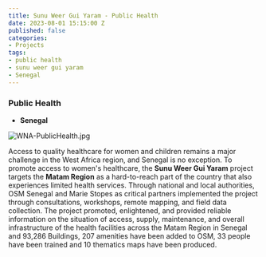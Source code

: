 ```yaml
---
title: Sunu Weer Gui Yaram - Public Health
date: 2023-08-01 15:15:00 Z
published: false
categories:
- Projects
tags:
- public health
- sunu weer gui yaram
- Senegal
---
```


### Public Health

* **Senegal**

![WNA-PublicHealth.jpg](/uploads/WNA-PublicHealth.jpg)

Access to quality healthcare for women and children remains a major challenge in the West Africa region, and Senegal is no exception. To promote access to women's healthcare, the **Sunu Weer Gui Yaram** project targets the **Matam Region** as a hard-to-reach part of the country that also experiences limited health services. Through national and local authorities, OSM Senegal and Marie Stopes as critical partners implemented the project through consultations, workshops, remote mapping, and field data collection.  The project promoted, enlightened, and provided reliable information on the situation of access, supply, maintenance, and overall infrastructure of the health facilities across the Matam Region in Senegal and 93,286 Buildings, 207 amenities have been added to OSM, 33 people have been trained and 10 thematics maps have been produced.